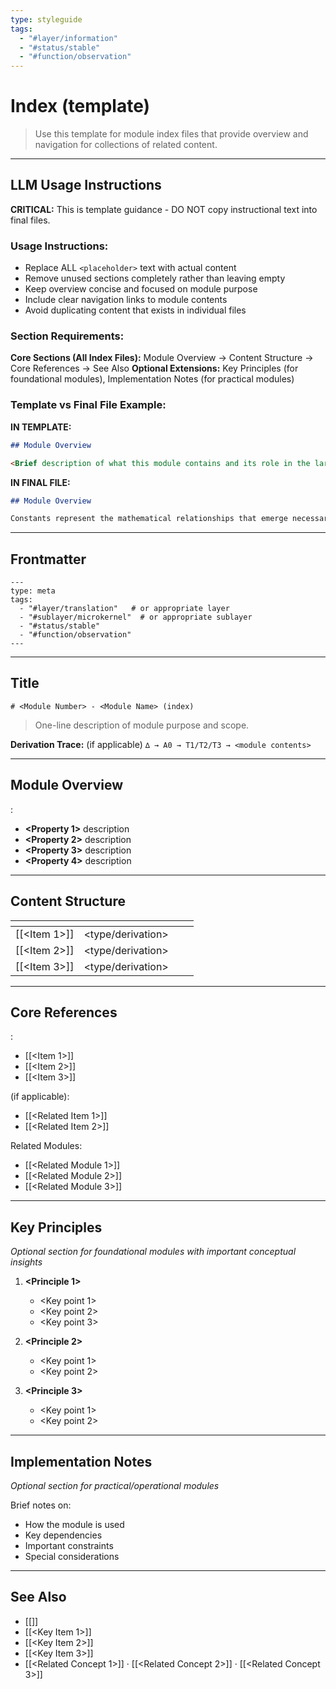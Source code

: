 ```yaml
---
type: styleguide
tags:
  - "#layer/information"
  - "#status/stable"
  - "#function/observation"
---
```


# Index (template)

> Use this template for module index files that provide overview and navigation for collections of related content.

---

## LLM Usage Instructions

**CRITICAL:** This is template guidance - DO NOT copy instructional text into final files.

### Usage Instructions:
- Replace ALL `<placeholder>` text with actual content
- Remove unused sections completely rather than leaving empty
- Keep overview concise and focused on module purpose
- Include clear navigation links to module contents
- Avoid duplicating content that exists in individual files

### Section Requirements:
**Core Sections (All Index Files):** Module Overview → Content Structure → Core References → See Also
**Optional Extensions:** Key Principles (for foundational modules), Implementation Notes (for practical modules)

### Template vs Final File Example:

**IN TEMPLATE:**
```markdown
## Module Overview

<Brief description of what this module contains and its role in the larger system>
```

**IN FINAL FILE:**
```markdown
## Module Overview

Constants represent the mathematical relationships that emerge necessarily from the foundational axioms and theorems.
```

---

## Frontmatter

```
---
type: meta
tags:
  - "#layer/translation"   # or appropriate layer
  - "#sublayer/microkernel"  # or appropriate sublayer
  - "#status/stable"
  - "#function/observation"
---
```

---

## Title

`# <Module Number> - <Module Name> (index)`

> One-line description of module purpose and scope.

**Derivation Trace:** (if applicable) `∆ → A0 → T1/T2/T3 → <module contents>`

---

## Module Overview

<Brief description of what this module contains and its role in the larger system>

<Description of what each item in the module provides>:
- **<Property 1>** description
- **<Property 2>** description
- **<Property 3>** description
- **<Property 4>** description

---

## Content Structure

| <Item> | <Classification> | <Role> | <Key Property> |
|--------|-----------------|--------|----------------|
| [[<Item 1>]] | <type/derivation> | <purpose> | <distinguishing feature> |
| [[<Item 2>]] | <type/derivation> | <purpose> | <distinguishing feature> |
| [[<Item 3>]] | <type/derivation> | <purpose> | <distinguishing feature> |

<Additional explanatory text if needed about classification or patterns>

---

## Core References

<Category>:
- [[<Item 1>]]
- [[<Item 2>]]
- [[<Item 3>]]

<Related Category> (if applicable):
- [[<Related Item 1>]]
- [[<Related Item 2>]]

Related Modules:
- [[<Related Module 1>]]
- [[<Related Module 2>]]
- [[<Related Module 3>]]

---

## Key Principles

*Optional section for foundational modules with important conceptual insights*

1. **<Principle 1>**
   - <Key point 1>
   - <Key point 2>
   - <Key point 3>

2. **<Principle 2>**
   - <Key point 1>
   - <Key point 2>

3. **<Principle 3>**
   - <Key point 1>
   - <Key point 2>

<Link to additional guidance if needed>

---

## Implementation Notes

*Optional section for practical/operational modules*

Brief notes on:
- How the module is used
- Key dependencies
- Important constraints
- Special considerations

---

## See Also

- [[<Parent Module Index>]]
- [[<Key Item 1>]]
- [[<Key Item 2>]]
- [[<Key Item 3>]]
- [[<Related Concept 1>]] · [[<Related Concept 2>]] · [[<Related Concept 3>]]
